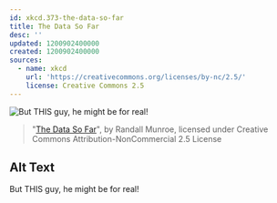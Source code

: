 ```yaml
---
id: xkcd.373-the-data-so-far
title: The Data So Far
desc: ''
updated: 1200902400000
created: 1200902400000
sources:
  - name: xkcd
    url: 'https://creativecommons.org/licenses/by-nc/2.5/'
    license: Creative Commons 2.5
---
```

![But THIS guy, he might be for real!](https://imgs.xkcd.com/comics/the_data_so_far.png)
> "[The Data So Far](https://xkcd.com/373/)", by Randall Munroe, licensed under Creative Commons Attribution-NonCommercial 2.5 License

## Alt Text
But THIS guy, he might be for real!
